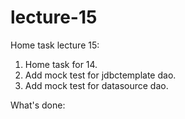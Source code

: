<h1>lecture-15</h1>

<p>Home task lecture 15:</p>
<ol>
<li>Home task for 14.</li>
<li>Add mock test for jdbctemplate dao.</li>
<li>Add mock test for datasource dao.</li>
</ol>


<p>What's done:</p>